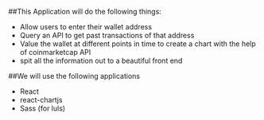 ##This Application will do the following things:
- Allow users to enter their wallet address
- Query an API to get past transactions of that address
- Value the wallet at different points in time to create a chart with the help of coinmarketcap API
- spit all the information out to a beautiful front end 

##We will use the following applications
- React
- react-chartjs
- Sass (for luls)
